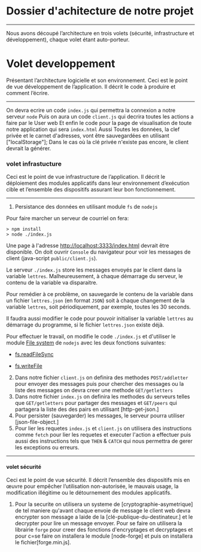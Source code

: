 # Dossier d'achitecture de notre projet 
***
Nous avons découpé l’architecture en trois volets (sécurité, infrastructure et développement), chaque volet étant auto-porteur.

# Volet developpement
Présentant l’architecture logicielle et son environnement.
Ceci est le point de vue développement de l’application. Il décrit le code à produire et comment l’écrire.
***
On devra ecrire un code `index.js` qui permettra la connexion a notre serveur `node` 
Puis on aura un code `client.js` qui decrira toutes les actions a faire par le User web 
Et enfin le code pour la page de visualisation de toute notre application qui sera `index.html`
Aussi Toutes les données, la clef privée et le carnet d'adresses, vont être sauvegardées en utilisant ["localStorage"]; Dans le cas où la clé privée n'existe pas encore, le client devrait la générer.


### volet infrastucture
Ceci est le point de vue infrastructure de l’application. Il décrit le déploiement des modules applicatifs dans leur environnement d’exécution cible et l’ensemble des dispositifs assurant leur bon fonctionnement.
***
1. Persistance des données en utilisant module `fs` de `nodejs`

Pour faire marcher un serveur de courriel on fera:

	> npm install
	> node ./index.js

Une page à l'adresse <http://localhost:3333/index.html> devrait être
disponible. On doit ouvrir `Console` du navigateur pour voir les
messages de client (java-script `public/client.js`).

Le serveur `./index.js` store les messages envoyés par le client dans
la variable `lettres`. Malheureusement, à chaque démarrage du serveur,
le contenu de la variable va disparaitre.

Pour remédier à ce problème, on sauvegarde le contenu
de la variable dans un fichier `lettres.json` (en format `JSON`) soit
à chaque changement de la variable `lettres`, soit périodiquement, par
exemple, toutes les 30 seconds.

Il faudra aussi modifier le code pour pouvoir initialiser la variable
`lettres` au démarrage du programme, si le fichier `lettres.json`
existe déjà.

Pour effectuer le travail, on modifie le code
`./index.js` et d'utiliser le module [File
system](https://nodejs.org/dist/latest-v16.x/docs/api/fs.html) de
`nodejs` avec les deux fonctions suivantes:

* [fs.readFileSync](https://nodejs.org/dist/latest-v16.x/docs/api/all.html#all_fs_fsreadfilesyncpath-options)

* [fs.writeFile](https://nodejs.org/dist/latest-v16.x/docs/api/all.html#all_fs_fswritefilefile-data-options-callback)

2. Dans notre fichier `client.js` on definira des methodes `POST/addletter` pour envoyer des messages puis pour chercher des messages 
ou la liste des messages on devra creer une methode `GET/getletters`
3. Dans notre fichier `index.js` on definira les methodes du serveurs telles que `GET/getletters` pour partager des messages et `GET/peers` 
qui partagera la liste des des pairs en utilisant [http-get-json.]
4. Pour persister (sauvegarder) les messages, le serveur pourra utiliser [json-file-object.]
5.  Pour lier les requetes `index.js` et `client.js` on utilisera des instructions comme `fetch` pour lier les requetes et executer l'action a effectuer puis aussi des instructions tels que `THEN` & `CATCH` qui nous permettra de gerer les exceptions ou erreurs.
***

#### volet sécurité
Ceci est le point de vue sécurité. Il décrit l’ensemble des dispositifs mis en œuvre pour empêcher l’utilisation non-autorisée, le mauvais usage, la modification illégitime ou le détournement des modules applicatifs.

1. Pour la securite on utilisera un systeme de [cryptographie-asymetrique] de tel maniere qu'avant chaque envoie de message le client web
 devra encrypter son message a laide de la [clé-publique-du-destinateur.] et le decrypter pour lire un message envoyer. Pour se faire on 
 utilisera la librairie `forge` pour creer des fonctions d'encryptages et decryptages et pour c=se faire on installera le module [node-forge] 
 et puis on installera le fichier[forge.min.js].




